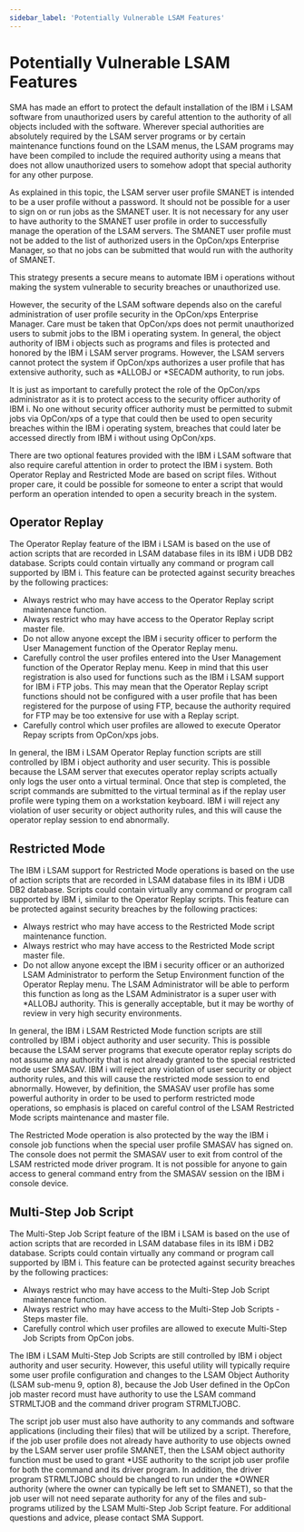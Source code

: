 ```yaml
---
sidebar_label: 'Potentially Vulnerable LSAM Features'
---
```


# Potentially Vulnerable LSAM Features

SMA has made an effort to protect the default installation of the IBM i LSAM software from unauthorized users by careful attention to the authority of all objects included with the software. Wherever special authorities are absolutely required by the LSAM server programs or by certain maintenance functions found on the LSAM menus, the LSAM programs may have been compiled to include the required authority using a means that does not allow unauthorized users to somehow adopt that special
authority for any other purpose.

As explained in this topic, the LSAM server user profile SMANET is intended to be a user profile without a password. It should not be possible for a user to sign on or run jobs as the SMANET user. It is not necessary for any user to have authority to the SMANET user profile in order to successfully manage the operation of the LSAM servers. The SMANET user profile must not be added to the list of authorized users in the OpCon/xps Enterprise Manager, so that no jobs can be submitted that
would run with the authority of SMANET.

This strategy presents a secure means to automate IBM i operations without making the system vulnerable to security breaches or unauthorized use.

However, the security of the LSAM software depends also on the careful administration of user profile security in the OpCon/xps Enterprise Manager. Care must be taken that OpCon/xps does not permit unauthorized users to submit jobs to the IBM i operating system. In general, the object authority of IBM i objects such as programs and files is protected and honored by the IBM i LSAM server programs. However, the LSAM servers cannot protect the system if OpCon/xps authorizes a user profile that has extensive authority, such as *ALLOBJ or *SECADM authority, to run jobs.

It is just as important to carefully protect the role of the OpCon/xps administrator as it is to protect access to the security officer authority of IBM i. No one without security officer authority must be permitted to submit jobs via OpCon/xps of a type that could then be used to open security breaches within the IBM i operating system, breaches that could later be accessed directly from IBM i without using OpCon/xps.

There are two optional features provided with the IBM i LSAM software that also require careful attention in order to protect the IBM i system. Both Operator Replay and Restricted Mode are based on script files. Without proper care, it could be possible for someone to enter a script that would perform an operation intended to open a security breach in the system.

## Operator Replay

The Operator Replay feature of the IBM i LSAM is based on the use of action scripts that are recorded in LSAM database files in its IBM i UDB DB2 database. Scripts could contain virtually any command or program call supported by IBM i. This feature can be protected against security breaches by the following practices:

- Always restrict who may have access to the Operator Replay script maintenance function.
- Always restrict who may have access to the Operator Replay script master file.
- Do not allow anyone except the IBM i security officer to perform the User Management function of the Operator Replay menu.
- Carefully control the user profiles entered into the User Management function of the Operator Replay menu. Keep in mind that this user registration is also used for functions such as the IBM i LSAM support for IBM i FTP jobs. This may mean that the Operator Replay script functions should not be configured with a user profile that  has been registered for the purpose of using FTP, because the authority required for FTP may be too extensive for use with a Replay script.
- Carefully control which user profiles are allowed to execute Operator Repay scripts from OpCon/xps jobs.

In general, the IBM i LSAM Operator Replay function scripts are still controlled by IBM i object authority and user security. This is possible because the LSAM server that executes operator replay scripts actually only logs the user onto a virtual terminal. Once that step is completed, the script commands are submitted to the virtual terminal as if the replay user profile were typing them on a workstation keyboard. IBM i will reject any violation of user security or object authority rules, and this will cause the operator replay session to end abnormally.

## Restricted Mode

The IBM i LSAM support for Restricted Mode operations is based on the use of action scripts that are recorded in LSAM database files in its IBM i UDB DB2 database. Scripts could contain virtually any command or program call supported by IBM i, similar to the Operator Replay scripts. This feature can be protected against security breaches by the following practices:

- Always restrict who may have access to the Restricted Mode script maintenance function.
- Always restrict who may have access to the Restricted Mode script master file.
- Do not allow anyone except the IBM i security officer or an authorized LSAM Administrator to perform the Setup Environment function of the Operator Replay menu. The LSAM Administrator will be able to perform this function as long as the LSAM Administrator is a super user with *ALLOBJ authority. This is generally acceptable, but it may be worthy of review in very high security environments.

In general, the IBM i LSAM Restricted Mode function scripts are still controlled by IBM i object authority and user security. This is possible because the LSAM server programs that execute operator replay scripts do not assume any authority that is not already granted to the special restricted mode user SMASAV. IBM i will reject any violation of user security or object authority rules, and this will cause the restricted mode session to end abnormally. However, by definition, the SMASAV user profile has some powerful authority in order to be used to perform restricted mode operations, so emphasis is placed on careful control of the LSAM Restricted Mode scripts maintenance and master file.

The Restricted Mode operation is also protected by the way the IBM i console job functions when the special user profile SMASAV has signed on. The console does not permit the SMASAV user to exit from control of the LSAM restricted mode driver program. It is not possible for anyone to gain access to general command entry from the SMASAV session on the IBM i console device.

## Multi-Step Job Script

The Multi-Step Job Script feature of the IBM i LSAM is based on the use of action scripts that are recorded in LSAM database files in its IBM i DB2 database. Scripts could contain virtually any command or program call supported by IBM i. This feature can be protected against security breaches by the following practices:

- Always restrict who may have access to the Multi-Step Job Script maintenance function.
- Always restrict who may have access to the Multi-Step Job Scripts - Steps master file.
- Carefully control which user profiles are allowed to execute Multi-Step Job Scripts from OpCon jobs.

The IBM i LSAM Multi-Step Job Scripts are still controlled by IBM i object authority and user security. However, this useful utility will typically require some user profile configuration and changes to the LSAM Object Authority (LSAM sub-menu 9, option 8), because the Job User defined in the OpCon job master record must have authority to use the LSAM command STRMLTJOB and the command driver program STRMLTJOBC. 

The script job user must also have authority to any commands and software applications (including their files) that will be utilized by a script. Therefore, if the job user profile does not already have authority to use objects owned by the LSAM server user profile SMANET, then the LSAM object authority function must be used to grant *USE authority to the script job user profile for both the command and its driver program. In addition, the driver program STRMLTJOBC should be changed to run under the *OWNER authority (where the owner can typically be left set to SMANET), so that the job user will not need separate authority for any of the files and sub-programs utilized by the LSAM Multi-Step Job Script feature. For additional questions and advice, please contact SMA Support.